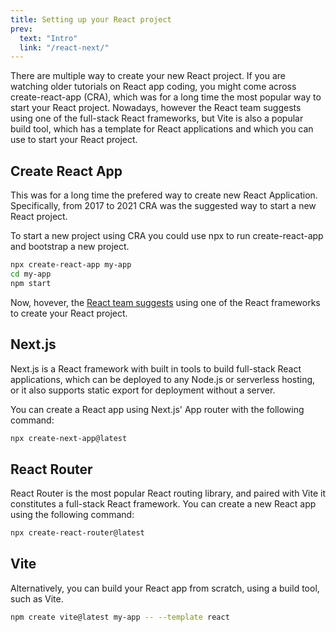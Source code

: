 ```yaml
---
title: Setting up your React project
prev:
  text: "Intro"
  link: "/react-next/"
---
```


There are multiple way to create your new React project. If you are watching older tutorials on React app coding, you might come across create-react-app (CRA), which was for a long time the most popular way to start your React project. Nowadays, however the React team suggests using one of the full-stack React frameworks, but Vite is also a popular build tool, which has a template for React applications and which you can use to start your React project.

## Create React App

This was for a long time the prefered way to create new React Application. Specifically, from 2017 to 2021 CRA was the suggested way to start a new React project.

To start a new project using CRA you could use npx to run create-react-app and bootstrap a new project.

```bash
npx create-react-app my-app
cd my-app
npm start
```

Now, hovever, the [React team suggests](https://react.dev/learn/creating-a-react-app) using one of the React frameworks to create your React project.

## Next.js

Next.js is a React framework with built in tools to build full-stack React applications, which can be deployed to any Node.js or serverless hosting, or it also supports static export for deployment without a server.

You can create a React app using Next.js' App router with the following command:

```bash
npx create-next-app@latest
```

## React Router

React Router is the most popular React routing library, and paired with Vite it constitutes a full-stack React framework. You can create a new React app using the following command:

```bash
npx create-react-router@latest
```

## Vite

Alternatively, you can build your React app from scratch, using a build tool, such as Vite.

```bash
npm create vite@latest my-app -- --template react
```
